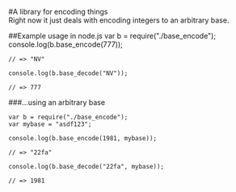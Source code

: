 #A library for encoding things  
Right now it just deals with encoding integers to an arbitrary base.

##Example usage in node.js
    var b = require("./base_encode");
    console.log(b.base_encode(777));

    // => "NV"

    console.log(b.base_decode("NV"));

    // => 777

###...using an arbitrary base

    var b = require("./base_encode");
    var mybase = "asdf123";
    
    console.log(b.base_encode(1981, mybase));

    // => "22fa"

    console.log(b.base_decode("22fa", mybase));

    // => 1981